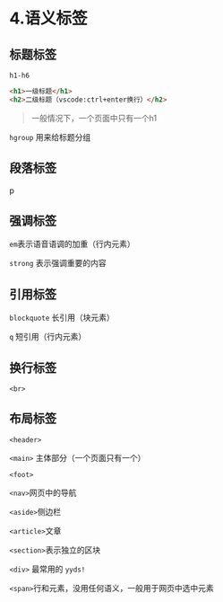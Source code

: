 # 4.语义标签

## 标题标签

`h1-h6`

```html
<h1>一级标题</h1>
<h2>二级标题（vscode:ctrl+enter换行）</h2>
```

> 一般情况下，一个页面中只有一个h1

`hgroup` 用来给标题分组

## 段落标签

p

## 强调标签

`em`表示语音语调的加重（行内元素）

`strong` 表示强调重要的内容

## 引用标签

`blockquote` 长引用（块元素）

`q` 短引用（行内元素）

## 换行标签

`<br>`

## 布局标签

`<header>`

`<main>` 主体部分（一个页面只有一个）

`<foot>`

`<nav>`网页中的导航

`<aside>`侧边栏

`<article>`文章

`<section>`表示独立的区块

`<div>` 最常用的 `yyds!`

`<span>`行和元素，没用任何语义，一般用于网页中选中元素